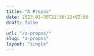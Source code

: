 ```yaml
---
title: "A Propos"
date: 2023-03-30T22:50:22+02:00
draft: false

url: "/a-propos/"
slug: "a-propos"
layout: "single"
---
```


